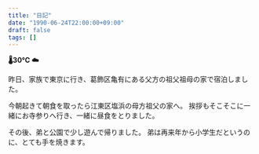 ```yaml
---
title: "日記"
date: "1990-06-24T22:00:00+09:00"
draft: false
tags: []
---
```


__🌡30℃ ☁__

昨日、家族で東京に行き、葛飾区亀有にある父方の祖父祖母の家で宿泊しました。

今朝起きて朝食を取ったら江東区塩浜の母方祖父の家へ。
挨拶もそこそこに一緒にお寺参りへ行き、一緒に昼食をとりました。

その後、弟と公園で少し遊んで帰りました。
弟は再来年から小学生だというのに、とても手を焼きます。
